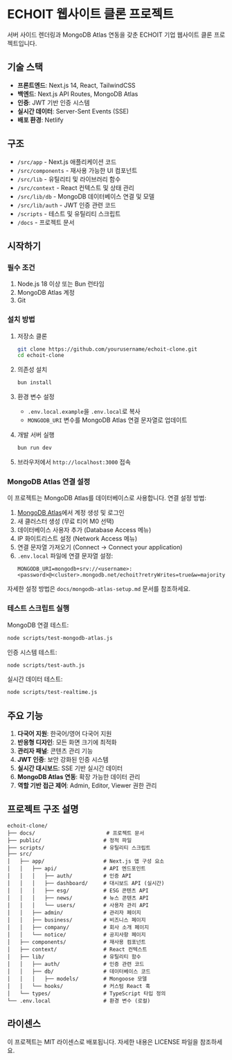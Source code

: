 # ECHOIT 웹사이트 클론 프로젝트

서버 사이드 렌더링과 MongoDB Atlas 연동을 갖춘 ECHOIT 기업 웹사이트 클론 프로젝트입니다.

## 기술 스택

- **프론트엔드**: Next.js 14, React, TailwindCSS
- **백엔드**: Next.js API Routes, MongoDB Atlas
- **인증**: JWT 기반 인증 시스템
- **실시간 데이터**: Server-Sent Events (SSE)
- **배포 환경**: Netlify

## 구조

- `/src/app` - Next.js 애플리케이션 코드
- `/src/components` - 재사용 가능한 UI 컴포넌트
- `/src/lib` - 유틸리티 및 라이브러리 함수
- `/src/context` - React 컨텍스트 및 상태 관리
- `/src/lib/db` - MongoDB 데이터베이스 연결 및 모델
- `/src/lib/auth` - JWT 인증 관련 코드
- `/scripts` - 테스트 및 유틸리티 스크립트
- `/docs` - 프로젝트 문서

## 시작하기

### 필수 조건

1. Node.js 18 이상 또는 Bun 런타임
2. MongoDB Atlas 계정
3. Git

### 설치 방법

1. 저장소 클론
   ```bash
   git clone https://github.com/yourusername/echoit-clone.git
   cd echoit-clone
   ```

2. 의존성 설치
   ```bash
   bun install
   ```

3. 환경 변수 설정
   - `.env.local.example`을 `.env.local`로 복사
   - `MONGODB_URI` 변수를 MongoDB Atlas 연결 문자열로 업데이트

4. 개발 서버 실행
   ```bash
   bun run dev
   ```

5. 브라우저에서 `http://localhost:3000` 접속

### MongoDB Atlas 연결 설정

이 프로젝트는 MongoDB Atlas를 데이터베이스로 사용합니다. 연결 설정 방법:

1. [MongoDB Atlas](https://www.mongodb.com/cloud/atlas/register)에서 계정 생성 및 로그인
2. 새 클러스터 생성 (무료 티어 M0 선택)
3. 데이터베이스 사용자 추가 (Database Access 메뉴)
4. IP 화이트리스트 설정 (Network Access 메뉴)
5. 연결 문자열 가져오기 (Connect → Connect your application)
6. `.env.local` 파일에 연결 문자열 설정:
   ```
   MONGODB_URI=mongodb+srv://<username>:<password>@<cluster>.mongodb.net/echoit?retryWrites=true&w=majority
   ```

자세한 설정 방법은 `docs/mongodb-atlas-setup.md` 문서를 참조하세요.

### 테스트 스크립트 실행

MongoDB 연결 테스트:
```bash
node scripts/test-mongodb-atlas.js
```

인증 시스템 테스트:
```bash
node scripts/test-auth.js
```

실시간 데이터 테스트:
```bash
node scripts/test-realtime.js
```

## 주요 기능

1. **다국어 지원**: 한국어/영어 다국어 지원
2. **반응형 디자인**: 모든 화면 크기에 최적화
3. **관리자 패널**: 콘텐츠 관리 기능
4. **JWT 인증**: 보안 강화된 인증 시스템
5. **실시간 대시보드**: SSE 기반 실시간 데이터
6. **MongoDB Atlas 연동**: 확장 가능한 데이터 관리
7. **역할 기반 접근 제어**: Admin, Editor, Viewer 권한 관리

## 프로젝트 구조 설명

```
echoit-clone/
├── docs/                       # 프로젝트 문서
├── public/                    # 정적 파일
├── scripts/                   # 유틸리티 스크립트
├── src/
│   ├── app/                   # Next.js 앱 구성 요소
│   │   ├── api/               # API 엔드포인트
│   │   │   ├── auth/          # 인증 API
│   │   │   ├── dashboard/     # 대시보드 API (실시간)
│   │   │   ├── esg/           # ESG 콘텐츠 API
│   │   │   ├── news/          # 뉴스 콘텐츠 API
│   │   │   └── users/         # 사용자 관리 API
│   │   ├── admin/             # 관리자 페이지
│   │   ├── business/          # 비즈니스 페이지
│   │   ├── company/           # 회사 소개 페이지
│   │   └── notice/            # 공지사항 페이지
│   ├── components/            # 재사용 컴포넌트
│   ├── context/               # React 컨텍스트
│   ├── lib/                   # 유틸리티 함수
│   │   ├── auth/              # 인증 관련 코드
│   │   ├── db/                # 데이터베이스 코드
│   │   │   ├── models/        # Mongoose 모델
│   │   └── hooks/             # 커스텀 React 훅
│   └── types/                 # TypeScript 타입 정의
└── .env.local                 # 환경 변수 (로컬)
```

## 라이센스

이 프로젝트는 MIT 라이센스로 배포됩니다. 자세한 내용은 LICENSE 파일을 참조하세요.
